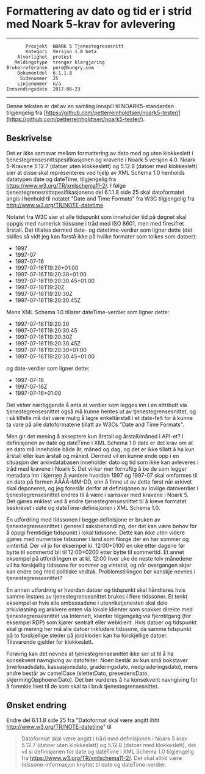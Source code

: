 Formattering av dato og tid er i strid med Noark 5-krav for avlevering
======================================================================

 ------------------  ---------------------------------
           Prosjekt  NOARK 5 Tjenestegresesnitt
           Kategori  Versjon 1.0 beta
        Alvorlighet  protest
       Meldingstype  trenger klargjøring
    Brukerreferanse  pere@hungry.com
        Dokumentdel  6.1.1.8
         Sidenummer  25
        Linjenummer  n/a
    Innsendingsdato  2017-06-23
 ------------------  ---------------------------------

Denne teksten er del av en samling innspill til NOARK5-standarden
tilgjengelig fra
[https://github.com/petterreinholdtsen/noark5-tester/](https://github.com/petterreinholdtsen/noark5-tester/).

Beskrivelse
-----------

Det er ikke samsvar mellom formattering av dato med og uten klokkeslett i
tjenestegrensesnittspesifikasjonen og kravene i Noark 5 versjon 4.0.
Noark 5-Kravene 5.12.7 (datoer uten klokkeslett) og 5.12.8 (datoer med
klokkeslett) sier at disse skal representeres ved hjelp av XML Schema
1.0 henholds datatypen date og dateTime, tilgjengelig fra
https://www.w3.org/TR/xmlschema11-2/.  I følge
tjenestegrenesnittspesifikasjonens del 6.1.1.8 side 25 skal
datoformatet angis i henhold til notatet "Date and Time Formats" fra
W3C tilgjengelig fra http://www.w3.org/TR/NOTE-datetime.

Notatet fra W3C sier at alle tidspunkt som inneholder tid på døgnet
skal oppgis med numerisk tidssone i tråd med ISO 8601, men med
firesifret årstall.  Det tillates dermed date- og datetime-verdier som
ligner dette (det skilles så vidt jeg kan forstå ikke på hvilke
formater som tolkes som datoer):

 * 1997
 * 1997-07
 * 1997-07-16
 * 1997-07-16T19:20+01:00
 * 1997-07-16T19:20:30+01:00
 * 1997-07-16T19:20:30.45+01:00
 * 1997-07-16T19:20Z
 * 1997-07-16T19:20:30Z
 * 1997-07-16T19:20:30.45Z

Mens XML Schema 1.0 tillater dateTime-verdier som ligner dette:

 * 1997-07-16T19:20:30
 * 1997-07-16T19:20:30.45
 * 1997-07-16T19:20:30Z
 * 1997-07-16T19:20:30.45Z
 * 1997-07-16T19:20:30+01:00
 * 1997-07-16T19:20:30.45+01:00

og date-verdier som ligner dette:

 * 1997-07-16
 * 1997-07-16Z
 * 1997-07-16+01:00

Det virker nærliggende å anta at verdier som legges inn i en attributt
via tjenestegrensesnittet også må kunne hentes ut av
tjenestegrensesnittet, og i så tilfelle må det være mulig å lagre
enkeltårstall i et date-felt for å kunne ta vare på alle datoformatene
tillatt av W3Cs "Date and Time Formats".

Men gir det mening å akseptere kun årstall og årstall/måned i API-et?
I definisjonen av date og dateTime i XML Schema 1.0 date er det krav
om at en dato må inneholde både år, måned og dag, og det er ikke
tillatt å ha kun årstall eller kun årstall og måned.  Dermed vil en
kunne ende opp i en situasjon der arkivdatabasen inneholder dato og
tid som ikke kan avleveres i tråd med kravene i Noark 5.  Det virker
mer fornuftig å be de som legger metadata inn i kjernen å vurdere
hvordan 1997 og 1997-07 skal omformes til en dato på formen
ÅÅÅÅ-MM-DD, enn å finne ut av dette først når arkivet skal deponeres,
og jeg foreslår derfor at definisjonen av lovlige datoverdier i
tjenestegrensesnittet endres til å være i samsvar med kravene i Noark
5.  Det gjøres enklest ved å endre tjenestegrensesnittet til å kreve
formatet beskrevet i date og dateTime-definisjonen i XML Schema 1.0.

En utfordring med tidssonen i begge definisjone er bruken av
tjenestegrensesnittet i generell saksbehandling, der det kan være
behov for å oppgi fremtidige tidspunkt i lokal tidssone.  Dette kan
ikke uten videre gjøres med numeriske tidssoner i land som Norge der
en har sommer og vintertid.  Der vil jo for eksempel kl. 12:00+0100 en
uke etter dagene før bytte til sommertid bli til 12:00+0200 etter
bytte til sommertid.  Et annet eksempel på utfordringen er at
kl. 12:00 hver uke de neste tolv månedene vil ha forskjellig tidssone
for sommer og vintetid, og når overgangen skjer kan endre seg med
politiske vedtak.  Problemstillingen bør kanskje nevnes i
tjenestegrensesnittet?

En annen utfordring er hvordan datoer og tidspunkt skal håndteres hvis
samme instans av tjenestegrensesnittet brukes i flere tidssoner.  Et
tenkt eksempel er hvis alle ambassadene i utenrikstjenesten skal dele
arkivløsning og arkivere enten via lokale klienter som snakker direkte
med tjenestegrensesnittet via Internett, klienter tilgjengelig via
fjerntilgang (for eksempel RDP) som kjører sentralt eller webklient.
Hvis datoer og tidspunkt skal gi mening her må alle datoer inkludere
tidssone, da samme tidspunkt på to forskjellige steder på jordkloden
kan ha forskjellige datoer.  Tilsvarende gjelder for klokkeslett.

Forøvrig kan det nevnes at tjenestegrensesnittet ikke ser ut til å ha
konsekvent navngiving av datofelter.  Noen består av kun små bokstaver
(merknadsdato, kassasjonsdato, graderingsdato, nedgraderingsdato),
mens andre består av camelCase (slettetDato, presedensDato,
skjermingOpphoererDato).  Det bør vurderes å ha konsekvent navngiving for
å forenkle livet til de som skal ta i bruk tjenestegrensesnittet.

Ønsket endring
--------------

Endre del 6.1.1.8 side 25 fra "Datoformat skal være angitt ihht
http://www.w3.org/TR/NOTE-datetime" til

> Datoformat skal være angitt i tråd med definisjonen i Noark 5 krav
> 5.12.7 (datoer uten klokkeslett) og 5.12.8 (datoer med klokkeslett),
> det vil si definisjonen for date og dateTime i XML Schema 1.0
> tilgjengelig fra https://www.w3.org/TR/xmlschema11-2/.  Det skal
> alltid være tidssone-informasjon knyttet til date og
> dateTime-verdier.
